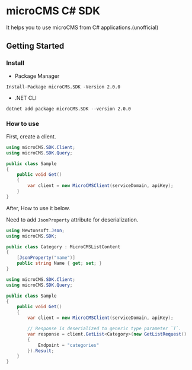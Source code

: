 # microCMS C# SDK

It helps you to use microCMS from C# applications.(unofficial)

## Getting Started

### Install

- Package Manager

```
Install-Package microCMS.SDK -Version 2.0.0
```

- .NET CLI

```
dotnet add package microCMS.SDK --version 2.0.0
```

### How to use

First, create a client.

```c#
using microCMS.SDK.Client;
using microCMS.SDK.Query;

public class Sample
{
    public void Get()
    {
        var client = new MicroCMSClient(serviceDomain, apiKey);
    }
}
```

After, How to use it below.

Need to add `JsonProperty` attribute for deserialization.

```c#
using Newtonsoft.Json;
using microCMS.SDK;

public class Category : MicroCMSListContent
{
    [JsonProperty("name")]
    public string Name { get; set; }
}
```

```c#
using microCMS.SDK.Client;
using microCMS.SDK.Query;

public class Sample
{
    public void Get()
    {
        var client = new MicroCMSClient(serviceDomain, apiKey);

        // Response is deserialized to generic type parameter `T`.
        var response = client.GetList<Category>(new GetListRequest()
        {
            Endpoint = "categories"
        }).Result;
    }
}
```
